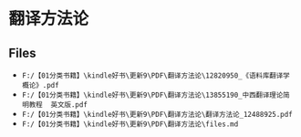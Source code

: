 # 翻译方法论

## Files

- `F:/【01分类书籍】\kindle好书\更新9\PDF\翻译方法论\12820950_《语料库翻译学概论》.pdf`
- `F:/【01分类书籍】\kindle好书\更新9\PDF\翻译方法论\13855190_中西翻译理论简明教程  英文版.pdf`
- `F:/【01分类书籍】\kindle好书\更新9\PDF\翻译方法论\翻译方法论_12488925.pdf`
- `F:/【01分类书籍】\kindle好书\更新9\PDF\翻译方法论\files.md`
